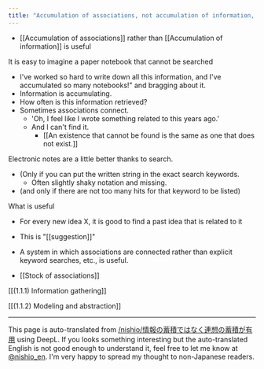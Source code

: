 ```yaml
---
title: "Accumulation of associations, not accumulation of information, is useful"
---
```


- [[Accumulation of associations]] rather than [[Accumulation of information]] is useful

It is easy to imagine a paper notebook that cannot be searched
- I've worked so hard to write down all this information, and I've accumulated so many notebooks!" and bragging about it.
- Information is accumulating.
- How often is this information retrieved?
- Sometimes associations connect.
    - 'Oh, I feel like I wrote something related to this years ago.'
    - And I can't find it.
        - [[An existence that cannot be found is the same as one that does not exist.]]

Electronic notes are a little better thanks to search.
- (Only if you can put the written string in the exact search keywords.
    - Often slightly shaky notation and missing.
- (and only if there are not too many hits for that keyword to be listed)

What is useful
- For every new idea X, it is good to find a past idea that is related to it
- This is "[[suggestion]]"
- A system in which associations are connected rather than explicit keyword searches, etc., is useful.

- [[Stock of associations]]

[[(1.1.1) Information gathering]]

[[(1.1.2) Modeling and abstraction]]



---
This page is auto-translated from [/nishio/情報の蓄積ではなく連想の蓄積が有用](https://scrapbox.io/nishio/情報の蓄積ではなく連想の蓄積が有用) using DeepL. If you looks something interesting but the auto-translated English is not good enough to understand it, feel free to let me know at [@nishio_en](https://twitter.com/nishio_en). I'm very happy to spread my thought to non-Japanese readers.